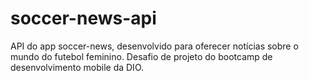 # soccer-news-api
API do app soccer-news, desenvolvido para oferecer notícias sobre o mundo do futebol feminino. Desafio de projeto do bootcamp de desenvolvimento mobile da DIO.
